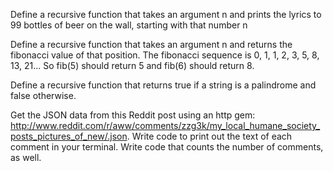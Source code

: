 Define a recursive function that takes an argument n and prints the lyrics to 99 bottles of beer on the wall, starting with that number n

Define a recursive function that takes an argument n and returns the fibonacci value of that position. The fibonacci sequence is 0, 1, 1, 2, 3, 5, 8, 13, 21... So fib(5) should return 5 and fib(6) should return 8.

Define a recursive function that returns true if a string is a palindrome and false otherwise.

Get the JSON data from this Reddit post using an http gem: http://www.reddit.com/r/aww/comments/zzg3k/my_local_humane_society_posts_pictures_of_new/.json. Write code to print out the text of each comment in your terminal. Write code that counts the number of comments, as well.
